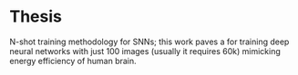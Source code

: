 # Thesis
N-shot training methodology for SNNs; this work paves a for training deep neural networks with just 100 images (usually it requires 60k) mimicking energy efficiency of human brain.
